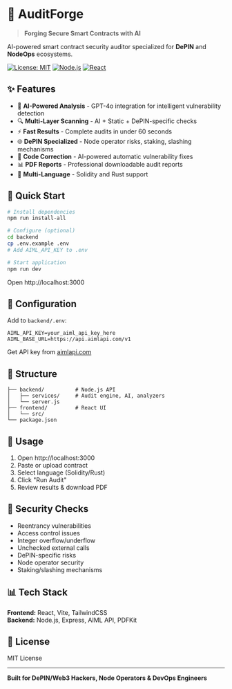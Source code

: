 # 🔨 AuditForge

> **Forging Secure Smart Contracts with AI**

AI-powered smart contract security auditor specialized for **DePIN** and **NodeOps** ecosystems.

[![License: MIT](https://img.shields.io/badge/License-MIT-yellow.svg)](https://opensource.org/licenses/MIT)
[![Node.js](https://img.shields.io/badge/Node.js-18+-green.svg)](https://nodejs.org/)
[![React](https://img.shields.io/badge/React-18-blue.svg)](https://reactjs.org/)

## ✨ Features

- 🤖 **AI-Powered Analysis** - GPT-4o integration for intelligent vulnerability detection
- 🔍 **Multi-Layer Scanning** - AI + Static + DePIN-specific checks
- ⚡ **Fast Results** - Complete audits in under 60 seconds
- 🌐 **DePIN Specialized** - Node operator risks, staking, slashing mechanisms
- 🔨 **Code Correction** - AI-powered automatic vulnerability fixes
- 📊 **PDF Reports** - Professional downloadable audit reports
- 🔧 **Multi-Language** - Solidity and Rust support

## 🚀 Quick Start

```bash
# Install dependencies
npm run install-all

# Configure (optional)
cd backend
cp .env.example .env
# Add AIML_API_KEY to .env

# Start application
npm run dev
```

Open http://localhost:3000

## 🔧 Configuration

Add to `backend/.env`:

```env
AIML_API_KEY=your_aiml_api_key_here
AIML_BASE_URL=https://api.aimlapi.com/v1
```

Get API key from [aimlapi.com](https://aimlapi.com/)

## 📁 Structure

```
├── backend/          # Node.js API
│   ├── services/     # Audit engine, AI, analyzers
│   └── server.js
├── frontend/         # React UI
│   └── src/
└── package.json
```

## 🎯 Usage

1. Open http://localhost:3000
2. Paste or upload contract
3. Select language (Solidity/Rust)
4. Click "Run Audit"
5. Review results & download PDF

## 🔐 Security Checks

- Reentrancy vulnerabilities
- Access control issues
- Integer overflow/underflow
- Unchecked external calls
- DePIN-specific risks
- Node operator security
- Staking/slashing mechanisms

## 📊 Tech Stack

**Frontend:** React, Vite, TailwindCSS  
**Backend:** Node.js, Express, AIML API, PDFKit

## 📄 License

MIT License

---

**Built for DePIN/Web3 Hackers, Node Operators & DevOps Engineers**
